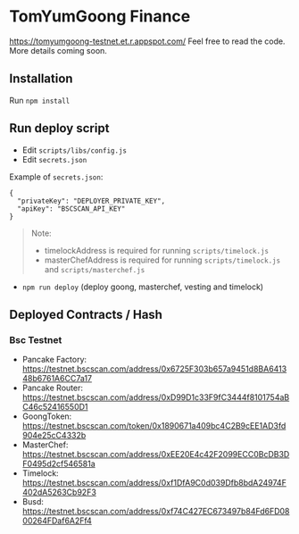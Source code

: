# TomYumGoong Finance

https://tomyumgoong-testnet.et.r.appspot.com/ Feel free to read the code. More details coming soon.

## Installation

Run `npm install`

## Run deploy script

- Edit `scripts/libs/config.js`
- Edit `secrets.json`

Example of `secrets.json`:

```
{
  "privateKey": "DEPLOYER_PRIVATE_KEY",
  "apiKey": "BSCSCAN_API_KEY"
}
```

> Note:
>
> - timelockAddress is required for running `scripts/timelock.js`
> - masterChefAddress is required for running `scripts/timelock.js` and `scripts/masterchef.js`

- `npm run deploy` (deploy goong, masterchef, vesting and timelock)

## Deployed Contracts / Hash

### Bsc Testnet

- Pancake Factory: https://testnet.bscscan.com/address/0x6725F303b657a9451d8BA641348b6761A6CC7a17
- Pancake Router: https://testnet.bscscan.com/address/0xD99D1c33F9fC3444f8101754aBC46c52416550D1
- GoongToken: https://testnet.bscscan.com/token/0x1890671a409bc4C2B9cEE1AD3fd904e25cC4332b
- MasterChef: https://testnet.bscscan.com/address/0xEE20E4c42F2099ECC0BcDB3DF0495d2cf546581a
- Timelock: https://testnet.bscscan.com/address/0xf1DfA9C0d039Dfb8bdA24974F402dA5263Cb92F3
- Busd: https://testnet.bscscan.com/address/0xf74C427EC673497b84Fd6FD0800264FDaf6A2Ff4
